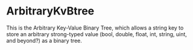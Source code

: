 ArbitraryKvBtree
================

This is the Arbitrary Key-Value Binary Tree, which allows a string key 
to store an arbitrary strong-typed value (bool, double, float, int, 
string, uint, and beyond?) as a binary tree.
